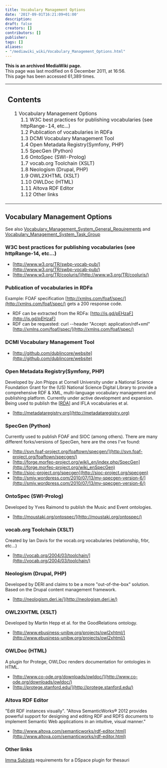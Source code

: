 ```yaml
---
title: Vocabulary Management Options
date: '2017-09-01T16:21:09+01:00'
description: 
draft: false
creators: []
contributors: []
publisher: 
tags: []
aliases:
- "/mediawiki_wiki/Vocabulary_Management_Options.html"
---
```


 **This is an archived MediaWiki page.**  
This page was last modified on 6 December 2011, at 16:56.  
This page has been accessed 61,389 times.

<table id="toc" class="toc">
  <tr>
    <td>
      <div id="toctitle">
        <h2>Contents</h2>
      </div>
      <ul>
        <li class="toclevel-1 tocsection-1">
          <a href="#Vocabulary_Management_Options"><span class="tocnumber">1</span> <span class="toctext">Vocabulary Management Options</span></a>
          <ul>
            <li class="toclevel-2 tocsection-2"><a href="#W3C_best_practices_for_publishing_vocabularies_.28see_httpRange-14.2C_etc....29"><span class="tocnumber">1.1</span> <span class="toctext">W3C best practices for publishing vocabularies (see httpRange-14, etc...)</span></a></li>
            <li class="toclevel-2 tocsection-3"><a href="#Publication_of_vocabularies_in_RDFa"><span class="tocnumber">1.2</span> <span class="toctext">Publication of vocabularies in RDFa</span></a></li>
            <li class="toclevel-2 tocsection-4"><a href="#DCMI_Vocabulary_Management_Tool"><span class="tocnumber">1.3</span> <span class="toctext">DCMI Vocabulary Management Tool</span></a></li>
            <li class="toclevel-2 tocsection-5"><a href="#Open_Metadata_Registry.28Symfony.2C_PHP.29"><span class="tocnumber">1.4</span> <span class="toctext">Open Metadata Registry(Symfony, PHP)</span></a></li>
            <li class="toclevel-2 tocsection-6"><a href="#SpecGen_.28Python.29"><span class="tocnumber">1.5</span> <span class="toctext">SpecGen (Python)</span></a></li>
            <li class="toclevel-2 tocsection-7"><a href="#OntoSpec_.28SWI-Prolog.29"><span class="tocnumber">1.6</span> <span class="toctext">OntoSpec (SWI-Prolog)</span></a></li>
            <li class="toclevel-2 tocsection-8"><a href="#vocab.org_Toolchain_.28XSLT.29"><span class="tocnumber">1.7</span> <span class="toctext">vocab.org Toolchain (XSLT)</span></a></li>
            <li class="toclevel-2 tocsection-9"><a href="#Neologism_.28Drupal.2C_PHP.29"><span class="tocnumber">1.8</span> <span class="toctext">Neologism (Drupal, PHP)</span></a></li>
            <li class="toclevel-2 tocsection-10"><a href="#OWL2XHTML_.28XSLT.29"><span class="tocnumber">1.9</span> <span class="toctext">OWL2XHTML (XSLT)</span></a></li>
            <li class="toclevel-2 tocsection-11"><a href="#OWLDoc_.28HTML.29"><span class="tocnumber">1.10</span> <span class="toctext">OWLDoc (HTML)</span></a></li>
            <li class="toclevel-2 tocsection-12"><a href="#Altova_RDF_Editor"><span class="tocnumber">1.11</span> <span class="toctext">Altova RDF Editor</span></a></li>
            <li class="toclevel-2 tocsection-13"><a href="#Other_links"><span class="tocnumber">1.12</span> <span class="toctext">Other links</span></a></li>
          </ul>
        </li>
      </ul>
    </td>
  </tr>
</table>

## Vocabulary Management Options 

See also [Vocabulary\_Management\_System\_General\_Requirements](/mediawiki_wiki/Vocabulary_Management_System_General_Requirements "Vocabulary Management System General Requirements") and [Vocabulary\_Management\_System\_Task\_Group](/mediawiki_wiki/Vocabulary_Management_System_Task_Group)

### W3C best practices for publishing vocabularies (see httpRange-14, etc...) 

- [http://www.w3.org/TR/swbp-vocab-pub/](http://www.w3.org/TR/swbp-vocab-pub/)
- [http://www.w3.org/TR/cooluris/](http://www.w3.org/TR/cooluris/)

### Publication of vocabularies in RDFa 

Example: FOAF specification [http://xmlns.com/foaf/spec/](http://xmlns.com/foaf/spec/) gets a 200 response code.

- RDF can be extracted from the RDFa: [http://is.gd/pEHzaF](http://is.gd/pEHzaF)
- RDF can be requested: curl --header "Accept: application/rdf+xml" [http://xmlns.com/foaf/spec/](http://xmlns.com/foaf/spec/)

### DCMI Vocabulary Management Tool 

- [http://github.com/dublincore/website](http://github.com/dublincore/website)

### Open Metadata Registry(Symfony, PHP) 

Developed by Jon Phipps at Cornell University under a National Science Foundation Grant for the (US) National Science Digital Library to provide a comprehensive RDF & XML, multi-language vocabulary management and publishing platform. Currently under active development and expansion. Being used to publish the [[RDA](http://rdvocab.info)] and IFLA vocabularies et al.

- [http://metadataregistry.org](http://metadataregistry.org)

### SpecGen (Python) 

Currently used to publish FOAF and SIOC (among others). There are many different forks/versions of SpecGen, here are the ones I've found:

- [http://svn.foaf-project.org/foaftown/specgen/](http://svn.foaf-project.org/foaftown/specgen/)
- [http://forge.morfeo-project.org/wiki\_en/index.php/SpecGen](http://forge.morfeo-project.org/wiki_enSpecGen)
- [http://sioc-project.org/specgen](http://sioc-project.org/specgen)
- [http://smiy.wordpress.com/2010/07/13/my-specgen-version-6/](http://smiy.wordpress.com/2010/07/13/my-specgen-version-6/)

### OntoSpec (SWI-Prolog) 

Developed by Yves Raimond to publish the Music and Event ontologies.

- [http://moustaki.org/ontospec/](http://moustaki.org/ontospec/)

### vocab.org Toolchain (XSLT) 

Created by Ian Davis for the vocab.org vocabularies (relationship, frbr, etc...)

- [http://vocab.org/2004/03/toolchain/](http://vocab.org/2004/03/toolchain/)

### Neologism (Drupal, PHP) 

Developed by DERI and claims to be a more "out-of-the-box" solution. Based on the Drupal content management framework.

- [http://neologism.deri.ie/](http://neologism.deri.ie/)

### OWL2XHTML (XSLT) 

Developed by Martin Hepp et al. for the GoodRelations ontology.

- [http://www.ebusiness-unibw.org/projects/owl2xhtml/](http://www.ebusiness-unibw.org/projects/owl2xhtml/)

### OWLDoc (HTML) 

A plugin for Protege, OWLDoc renders documentation for ontologies in HTML.

- [http://www.co-ode.org/downloads/owldoc/](http://www.co-ode.org/downloads/owldoc/)
- [http://protege.stanford.edu/](http://protege.stanford.edu/)

### Altova RDF Editor 

"Edit RDF instances visually". "Altova SemanticWorks® 2012 provides powerful support for designing and editing RDF and RDFS documents to implement Semantic Web applications in an intuitive, visual manner."

- [http://www.altova.com/semanticworks/rdf-editor.html](http://www.altova.com/semanticworks/rdf-editor.html)

### Other links 

[Imma Subirats](http://code.google.com/p/dspace-agrisap/wiki/ThesaurusAddOn) requirements for a DSpace plugin for thesauri

